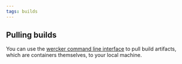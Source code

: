 ```yaml
---
tags: builds
---
```


## Pulling builds

You can use the [wercker command line interface](/docs/cli/commands.html) to pull build
artifacts, which are containers themselves, to your local machine.
